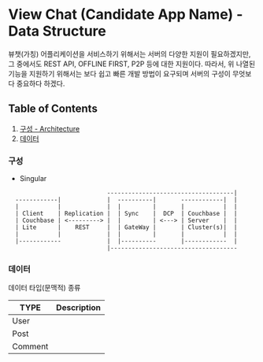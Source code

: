 # View Chat (Candidate App Name) - Data Structure

뷰챗(가칭) 어플리케이션을 서비스하기 위해서는 서버의 다양한 지원이 필요하겠지만, 그 중에서도 REST API, OFFLINE FIRST, P2P 등에 대한 지원이다. 따라서, 위 나열된 기능을 지원하기 위해서는 보다 쉽고 빠른 개발 방법이 요구되며 서버의 구성이 무엇보다 중요하다 하겠다.

## Table of Contents

   1. [구성 - Architecture](#구성)
   1. [데이터](#데이터)

### 구성

- Singular

```text
                            ------------------------------------|
  ------------|             |  ----------|       ------------|  |
  |           |             |  |         |       |           |  |
  | Client    | Replication |  | Sync    |  DCP  | Couchbase |  |
  | Couchbase | <---------> |  |         | <---> | Server    |  |
  | Lite      |    REST     |  | GateWay |       | Cluster(s)|  |
  |           |             |  |         |       |           |  |
  |------------             |  |----------       |------------  |
                            |------------------------------------
```

### 데이터

데이터 타입(문맥적) 종류

| TYPE    | Description       |
|---------|-------------------|
| User    |                   |
| Post    |                   |
| Comment |                   |